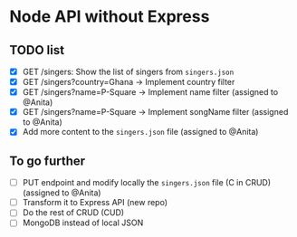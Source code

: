 # Node API without Express

## TODO list

- [x] GET /singers: Show the list of singers from `singers.json`
- [x] GET /singers?country=Ghana -> Implement country filter
- [x] GET /singers?name=P-Square -> Implement name filter (assigned to @Anita)
- [x] GET /singers?name=P-Square -> Implement songName filter (assigned to @Anita)
- [x] Add more content to the `singers.json` file (assigned to @Anita)

## To go further

- [ ] PUT endpoint and modify locally the `singers.json` file (C in CRUD) (assigned to @Anita)
- [ ] Transform it to Express API (new repo)
- [ ] Do the rest of CRUD (CUD)
- [ ] MongoDB instead of local JSON
